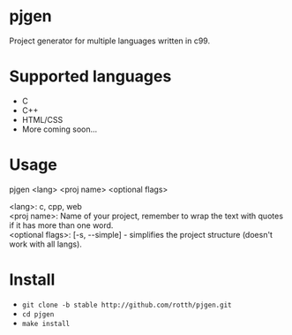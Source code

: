 # pjgen
Project generator for multiple languages written in c99.

# Supported languages
* C  
* C++  
* HTML/CSS  
* More coming soon...  

# Usage
pjgen \<lang\> \<proj name\> \<optional flags\>  

\<lang\>:             c, cpp, web  
\<proj name\>:        Name of your project, remember to wrap the text with quotes if it has more than one word.  
\<optional flags\>:   \[-s, --simple\] - simplifies the project structure (doesn't work with all langs).  

# Install
* ```git clone -b stable http://github.com/rotth/pjgen.git```  
* ```cd pjgen```  
* ```make install```
